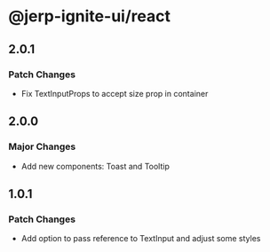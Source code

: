 # @jerp-ignite-ui/react

## 2.0.1

### Patch Changes

- Fix TextInputProps to accept size prop in container

## 2.0.0

### Major Changes

- Add new components: Toast and Tooltip

## 1.0.1

### Patch Changes

- Add option to pass reference to TextInput and adjust some styles
